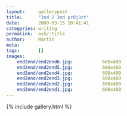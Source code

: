```yaml
---
layout:     gallerypost
title:      "3nd 2 3nd pr0j3ct"
date:       2009-03-15 20:41:41
categories: writing
permalink:  ash/:title
author:     Martin
meta:
tags:       []
images:
    end2end/end2end6.jpg:           600x400
    end2end/end2end5.jpg:           600x400
    end2end/end2end4.jpg:           600x400
    end2end/end2end3.jpg:           600x400
    end2end/end2end2.jpg:           600x400
    end2end/end2end1.jpg:           600x400
---
```


{% include gallery.html %}

